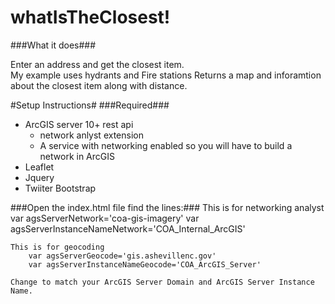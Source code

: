 whatIsTheClosest!
================

###What it does###

Enter an address and get the closest item.  
My example uses hydrants and Fire stations
Returns a map and inforamtion about the closest item along with distance.


#Setup Instructions#
###Required###
* ArcGIS server 10+  rest api 
	* network anlyst extension
	* A service with networking enabled so you will have to build a network in ArcGIS
* Leaflet
* Jquery
* Twiiter Bootstrap



###Open the index.html file find the lines:###
    This is for networking analyst
    	var agsServerNetwork='coa-gis-imagery'
    	var agsServerInstanceNameNetwork='COA_Internal_ArcGIS'
    
    This is for geocoding
    	var agsServerGeocode='gis.ashevillenc.gov'
    	var agsServerInstanceNameGeocode='COA_ArcGIS_Server'

	Change to match your ArcGIS Server Domain and ArcGIS Server Instance Name.

